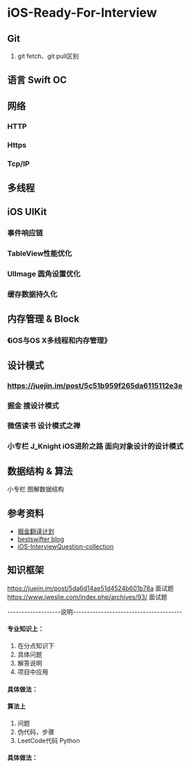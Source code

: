 # iOS-Ready-For-Interview

## Git
1. git fetch、git pull区别

## 语言 Swift OC

## 网络
### HTTP
### Https
### Tcp/IP

## 多线程

## iOS UIKit
### 事件响应链
### TableView性能优化
### UIImage 圆角设置优化
### 缓存数据持久化

## 内存管理 & Block
### 《iOS与OS X多线程和内存管理》

## 设计模式
### https://juejin.im/post/5c51b959f265da6115112e3e
### 掘金 搜设计模式
### 微信读书 设计模式之禅
### 小专栏  J_Knight iOS进阶之路 面向对象设计的设计模式

## 数据结构 & 算法
小专栏 图解数据结构

## 参考资料
* [掘金翻译计划](https://github.com/xitu/gold-miner)
* [bestswifter blog](https://github.com/bestswifter/blog)
* [iOS-InterviewQuestion-collection](https://github.com/liberalisman/iOS-InterviewQuestion-collection)

## 知识框架
https://juejin.im/post/5da6d14ae51d4524b601b78a 面试题
https://www.iweslie.com/index.php/archives/93/ 面试题


-------------------说明---------------------------------------
#### 专业知识上：
1. 在分点知识下
2. 具体问题
3. 解答说明
4. 项目中应用

#### 具体做法：

#### 算法上
1. 问题
2. 伪代码，步骤
3. LeetCode代码 Python

#### 具体做法：
